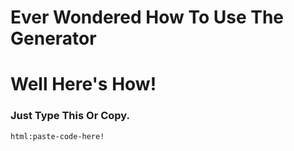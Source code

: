 # Ever Wondered How To Use The Generator
# Well Here's How! 

### Just Type This Or Copy.
  ```html
  html:paste-code-here!
